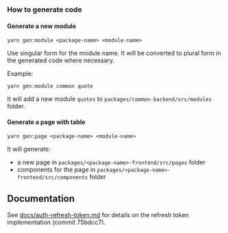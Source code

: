 ### How to generate code

#### Generate a new module

```shell
yarn gen:module <package-name> <module-name>
```

Use singular form for the module name. It will be converted to plural form in the generated code where necessary.

Example:

```shell
yarn gen:module common quote
```

It will add a new module `quotes` to `packages/common-backend/src/modules` folder.

#### Generate a page with table

```shell
yarn gen:page <package-name> <module-name>
```

It will generate:

- a new page in `packages/<package-name>-frontend/src/pages` folder
- components for the page in `packages/<package-name>-frontend/src/components` folder

## Documentation

See [docs/auth-refresh-token.md](docs/auth-refresh-token.md) for details on the refresh token implementation (commit 75bdcc7).

